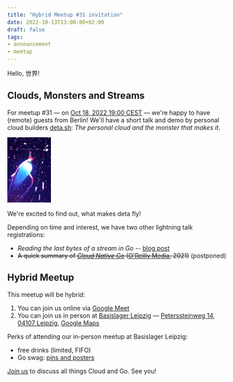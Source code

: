 ```yaml
---
title: "Hybrid Meetup #31 invitation"
date: 2022-10-13T13:00:00+02:00
draft: false
tags:
- announcement
- meetup
---
```


Hello, 世界!

## Clouds, Monsters and Streams

For meetup #31
&mdash; on [Oct 18, 2022 19:00 CEST](https://www.meetup.com/leipzig-golang/events/282941951/) &mdash; we're happy to have (remote) guests
from Berlin! We'll have a short talk and demo by personal cloud builders
[deta.sh](https://www.deta.sh/): *The personal cloud and the monster that makes
it*.

[![](/images/flying-20.gif)](https://www.deta.sh/)

We're excited to find out, what makes deta fly!

Depending on time and interest, we have two other lightning talk registrations:

* *Reading the last bytes of a stream in Go* -- [blog post](https://www.klingt.net/articles/reading-the-last-bytes-of-a-stream-in-go.html)
* <strike>A quick summary of *[Cloud Native Go](https://learning.oreilly.com/library/view/cloud-native-go/9781492076322/)* ([O'Reilly Media](https://www.oreilly.com/pub/cpc/323592), 2021)</strike> (postponed)


## Hybrid Meetup

This meetup will be hybrid:

1. You can join us online via [Google Meet](https://meet.google.com/vxs-hhus-aoe)
2. You can join us in person at [Basislager Leipzig](https://www.basislager.co/) &mdash; [Peterssteinweg 14, 04107 Leipzig](https://www.openstreetmap.org/node/3504864558), [Google Maps](https://g.page/basislager-leipzig?share)

Perks of attending our in-person meetup at Basislager Leipzig:

* free drinks (limited, FIFO)
* Go swag: [pins and posters](https://go.dev/blog/10years)


[Join us](https://www.meetup.com/leipzig-golang/events/282941951/) to discuss all things Cloud and Go. See you!


<!--

TODO: outreach.

* [ ] slack

-->
